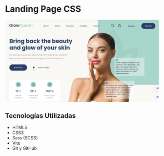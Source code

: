 # Landing Page CSS

<img src="https://github.com/davidgarcia-glitch/landing-page-CSSfinal/blob/main/img/landing.png?raw=true">

## Tecnologías Utilizadas
- HTML5
- CSS3
- Sass (SCSS)
- Vite
- Git y GitHub
